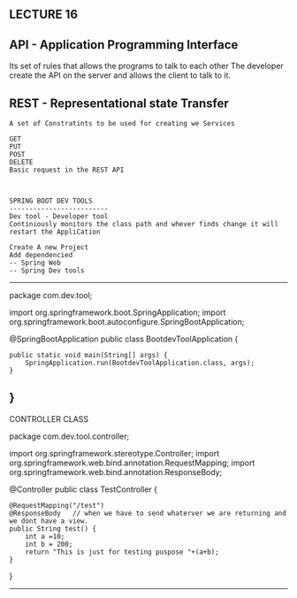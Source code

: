 LECTURE 16
--------------------

API - Application Programming Interface
--------------------------------------------

Its set of rules that allows the programs to talk to each other 
The developer create the API on the server and allows the client to talk to it.

REST - Representational state Transfer
----------------------------------
    A set of Constratints to be used for creating we Services

    GET
    PUT
    POST
    DELETE
    Basic request in the REST API



    SPRING BOOT DEV TOOLS
    -------------------------
    Dev tool - Developer tool 
    Continiously monitors the class path and whever finds change it will restart the AppliCation

    Create A new Project 
    Add dependencied
    -- Spring Web
    -- Spring Dev tools
-------------------------------------------------------------------------------
package com.dev.tool;

import org.springframework.boot.SpringApplication;
import org.springframework.boot.autoconfigure.SpringBootApplication;

@SpringBootApplication
public class BootdevToolApplication {

	public static void main(String[] args) {
		SpringApplication.run(BootdevToolApplication.class, args);
	}

}
--------------------------------------------------------------

CONTROLLER CLASS

package com.dev.tool.controller;

import org.springframework.stereotype.Controller;
import org.springframework.web.bind.annotation.RequestMapping;
import org.springframework.web.bind.annotation.ResponseBody;

@Controller
public class TestController {
	
	@RequestMapping("/test")
	@ResponseBody   // when we have to send whaterver we are returning and we dont have a view.
	public String test() {
		int a =10;
		int b = 200;
		return "This is just for testing puspose "+(a+b);
	}

}

-------------------------------------------------------------------------------------------------------
    
